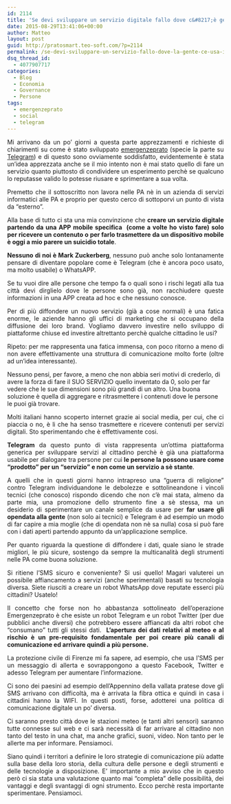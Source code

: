```yaml
---
id: 2114
title: 'Se devi sviluppare un servizio digitale fallo dove c&#8217;è gente'
date: 2015-08-29T13:41:06+00:00
author: Matteo
layout: post
guid: http://pratosmart.teo-soft.com/?p=2114
permalink: /se-devi-sviluppare-un-servizio-fallo-dove-la-gente-ce-usa-i-social/
dsq_thread_id:
  - 4077907717
categories:
  - Blog
  - Economia
  - Governance
  - Persone
tags:
  - emergenzeprato
  - social
  - telegram
---
```

<p style="text-align: justify;">
  Mi arrivano da un po&#8217; giorni a questa parte apprezzamenti e richieste di chiarimenti su come è stato sviluppato <a href="http://pratosmart.teo-soft.com/emergenzeprato/" target="_blank">emergenzeprato</a> (specie la parte su <a href="http://pratosmart.teo-soft.com/emergenzeprato-cresce-telegram-per-sapere-il-meteo-a-prato/" target="_blank">Telegram</a>) e di questo sono ovviamente soddisfatto, evidentemente è stata un&#8217;idea apprezzata anche se il mio intento non è mai stato quello di fare un servizio quanto piuttosto di condividere un esperimento perchè se qualcuno lo reputasse valido lo potesse riusare e sprimentare a sua volta.
</p>

<p style="text-align: justify;">
  Premetto che il sottoscritto non lavora nelle PA nè in un azienda di servizi informatici alle PA e proprio per questo cerco di sottoporvi un punto di vista da &#8220;esterno&#8221;.
</p>

<p style="text-align: justify;">
  Alla base di tutto ci sta una mia convinzione che <strong>creare un servizio digitale partendo da una APP mobile specifica  (come a volte ho visto fare) solo per ricevere un contenuto o per farlo trasmettere da un dispositivo mobile è oggi a mio parere un suicidio totale</strong>.
</p>

<p style="text-align: justify;">
  <strong>Nessuno di noi è Mark Zuckerberg</strong>, nessuno può anche solo lontanamente pensare di diventare popolare come è Telegram (che è ancora poco usato, ma molto usabile) o WhatsAPP.
</p>

<p style="text-align: justify;">
  Se tu vuoi dire alle persone che tempo fa o quali sono i rischi legati alla tua città devi dirglielo dove le persone sono già, non racchiudere queste informazioni in una APP creata ad hoc e che nessuno conosce.
</p>

<p style="text-align: justify;">
  Per di più diffondere un nuovo servizio (già a cose normali) è una fatica enorme, le aziende hanno gli uffici di marketing che si occupano della diffusione dei loro brand. Vogliamo davvero investire nello sviluppo di piattaforme chiuse ed investire altrettanto perchè qualche cittadino le usi?
</p>

<p style="text-align: justify;">
  Ripeto: per me rappresenta una fatica immensa, con poco ritorno a meno di non avere effettivamente una struttura di comunicazione molto forte (oltre ad un&#8217;idea interessante).
</p>

Nessuno pensi, per favore, a meno che non abbia seri motivi di crederlo, di avere la forza di fare il SUO SERVIZIO quello inventato da 0, solo per far vedere che le sue dimensioni sono più grandi di un altro. Una buona soluzione è quella di aggregare e ritrasmettere i contenuti dove le persone le puoi già trovare.

<p style="text-align: justify;">
  Molti italiani hanno scoperto internet grazie ai social media, per cui, che ci piaccia o no, è li che ha senso trasmettere e ricevere contenuti per servizi digitali. Sto sperimentando che è effettivamente cosi.
</p>

<p style="text-align: justify;">
  <strong>Telegram</strong> da questo punto di vista rappresenta un&#8217;ottima piattaforma generica per sviluppare servizi al cittadino perchè è già una piattaforma usabile per dialogare tra persone per cui <strong>le persone la possono usare come &#8220;prodotto&#8221; per un &#8220;servizio&#8221; e non come un servizio a sè stante</strong>.
</p>

<p style="text-align: justify;">
  A quelli che in questi giorni hanno intrapreso una &#8220;guerra di religione&#8221; contro Telegram individuandone le debolezze e sottolineandone i vincoli tecnici (che conosco) rispondo dicendo che non c&#8217;è mai stata, almeno da parte mia, una promozione dello strumento fine a sè stessa, ma un desiderio di sperimentare un canale semplice da usare per <strong>far usare gli opendata alla gente</strong> (non solo ai tecnici) e Telegram è ad esempio un modo di far capire a mia moglie (che di opendata non nè sa nulla) cosa si può fare con i dati aperti partendo appunto da un&#8217;applicazione semplice.
</p>

<p style="text-align: justify;">
  Per quanto riguarda la questione di diffondere i dati, quale siano le strade migliori, le più sicure, sostengo da sempre la multicanalità degli strumenti nelle PA come buona soluzione.
</p>

<p style="text-align: justify;">
  Si ritiene l&#8217;SMS sicuro e conveniente? Si usi quello! Magari valuterei un possibile affiancamento a servizi (anche sperimentali) basati su tecnologia diversa. Siete riusciti a creare un robot WhatsApp dove reputate esserci più cittadini? Usatelo!
</p>

<p style="text-align: justify;">
  Il concetto che forse non ho abbastanza sottolineato dell&#8217;operazione Emergenzeprato è che esiste un robot Telegram e un robot Twitter (per due pubblici anche diversi) che potrebbero essere affiancati da altri robot che &#8220;consumano&#8221; tutti gli stessi dati.  <strong>L&#8217;apertura dei dati relativi al meteo e al rischio è un pre-requisito fondamentale per poi creare più canali di comunicazione ed arrivare quindi a più persone.</strong>
</p>

<p style="text-align: justify;">
  La protezione civile di Firenze mi fa sapere, ad esempio, che usa l&#8217;SMS per un messaggio di allerta e sovrappongono a questo Facebook, Twitter e adesso Telegram per aumentare l&#8217;informazione.
</p>

<p style="text-align: justify;">
  Ci sono dei paesini ad esempio dell&#8217;Appennino della vallata pratese dove gli SMS arrivano con difficoltà, ma è arrivata la fibra ottica e quindi in casa i cittadini hanno la WIFI. In questi posti, forse, adotterei una politica di comunicazione digitale un po&#8217; diversa.
</p>

<p style="text-align: justify;">
  Ci saranno presto città dove le stazioni meteo (e tanti altri sensori) saranno tutte connesse sul web e ci sarà necessità di far arrivare al cittadino non tanto del testo in una chat, ma anche grafici, suoni, video. Non tanto per le allerte ma per informare. Pensiamoci.
</p>

<p style="text-align: justify;">
  Siano quindi i territori a definire le loro strategie di comunicazione più adatte sulla base della loro storia, della cultura delle persone e degli strumenti e delle tecnologie a disposizione. E&#8217; importante a mio avviso che in questo però ci sia stata una valutazione quanto mai &#8220;completa&#8221; delle possibilità, dei vantaggi e degli svantaggi di ogni strumento. Ecco perchè resta importante sperimentare. Pensiamoci.
</p>

<p style="text-align: justify;">